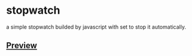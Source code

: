 # stopwatch
a simple stopwatch builded by javascript with set to stop it automatically.

## [Preview](https://otmani98.github.io/stopwatch/)
